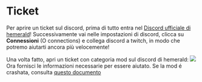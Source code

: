 # Ticket
Per aprire un ticket sul discord, prima di tutto entra nel [Discord ufficiale di hemerald](https://discord.gg/hemerald)!
Successivamente vai nelle impostazioni di discord, clicca su **Connessioni** (O connections) e collega discord a twitch, in modo che potremo aiutarti ancora più velocemente!

Una volta fatto, apri un ticket con categoria mod sul discord di hemerald:
![](https://cdn.discordapp.com/attachments/888176883395612713/1154434995885187083/image.png)
Ora fornisci le informazioni necessarie per essere aiutato. Se la mod é crashata, consulta [questo documento](https://mod.hemerald.net/wiki/support/Crash.md)